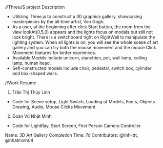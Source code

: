 //ThreeJS project Description
- Utilizing Three.js to construct a 3D graphics gallery, 
showcasing masterpieces by the all-time artist, Van Gogh.
- As a user, at the beginning after click Start button, 
the room from the view lookAt(0,5,0) appears and the lights focus on models 
but still not look bright. There is a switchboard right on RightWall to 
manipulate the lighting system. When all lights is on, you will see the whole
scene of art gallery and you can try both the mouse movement and 
the mouse Click Movement features for better expriences.
- Available Models include unicorn, stanchion, pot, wall lamp, 
ceiling lamp, human head.
- Sefl-constructed models include chair, pedestal, switch box, 
cylinder and box-shaped walls.

//Work Resume
1. Trần Thị Thùy Linh 
- Code for Scene setup, Light Switch, Loading of Models, Fonts, Objects Drawing, Audio, Mouse Clicks Movement.
2. Đoàn Vũ Nhật Minh 
- Code for LightRay, Start Screen, First Person Camera Controller.

Name: 3D Art Gallery
Completion Time: 7d
Contributors: @linh-ttt, @nhatminh04
